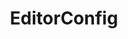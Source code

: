 ---
codehost: https://github.com/https://github.com/editorconfig
logohandle: editorconfig
sort: editorconfig
title: EditorConfig
twitter: https://x.com/EditorConfig
website: https://editorconfig.org/
---